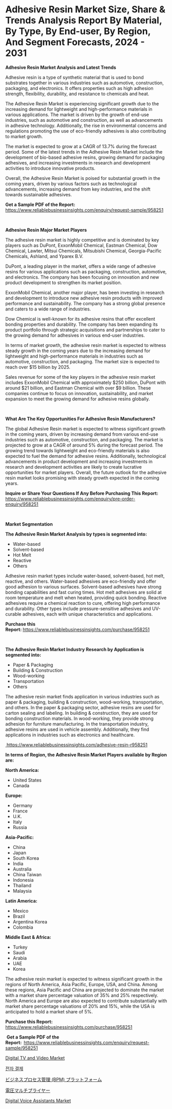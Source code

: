 <p><h1>Adhesive Resin Market Size, Share & Trends Analysis Report By Material, By Type, By End-user, By Region, And Segment Forecasts, 2024 - 2031</h1></p><p><strong>Adhesive Resin Market Analysis and Latest Trends</strong></p>
<p><p>Adhesive resin is a type of synthetic material that is used to bond substrates together in various industries such as automotive, construction, packaging, and electronics. It offers properties such as high adhesion strength, flexibility, durability, and resistance to chemicals and heat.</p><p>The Adhesive Resin Market is experiencing significant growth due to the increasing demand for lightweight and high-performance materials in various applications. The market is driven by the growth of end-use industries, such as automotive and construction, as well as advancements in adhesive technology. Additionally, the rise in environmental concerns and regulations promoting the use of eco-friendly adhesives is also contributing to market growth.</p><p>The market is expected to grow at a CAGR of 13.7% during the forecast period. Some of the latest trends in the Adhesive Resin Market include the development of bio-based adhesive resins, growing demand for packaging adhesives, and increasing investments in research and development activities to introduce innovative products.</p><p>Overall, the Adhesive Resin Market is poised for substantial growth in the coming years, driven by various factors such as technological advancements, increasing demand from key industries, and the shift towards sustainable adhesives.</p></p>
<p><strong>Get a Sample PDF of the Report:&nbsp;</strong> <a href="https://www.reliablebusinessinsights.com/enquiry/request-sample/958251">https://www.reliablebusinessinsights.com/enquiry/request-sample/958251</a></p>
<p>&nbsp;</p>
<p><strong>Adhesive Resin Major Market Players</strong></p>
<p><p>The adhesive resin market is highly competitive and is dominated by key players such as DuPont, ExxonMobil Chemical, Eastman Chemical, Dow Chemical, Lawter, Mitsui Chemicals, Mitsubishi Chemical, Georgia-Pacific Chemicals, Ashland, and Yparex B.V.</p><p>DuPont, a leading player in the market, offers a wide range of adhesive resins for various applications such as packaging, construction, automotive, and electronics. The company has been focusing on innovation and new product development to strengthen its market position.</p><p>ExxonMobil Chemical, another major player, has been investing in research and development to introduce new adhesive resin products with improved performance and sustainability. The company has a strong global presence and caters to a wide range of industries.</p><p>Dow Chemical is well-known for its adhesive resins that offer excellent bonding properties and durability. The company has been expanding its product portfolio through strategic acquisitions and partnerships to cater to the growing demand for adhesives in various end-user industries.</p><p>In terms of market growth, the adhesive resin market is expected to witness steady growth in the coming years due to the increasing demand for lightweight and high-performance materials in industries such as automotive, construction, and packaging. The market size is expected to reach over $15 billion by 2025.</p><p>Sales revenue for some of the key players in the adhesive resin market includes ExxonMobil Chemical with approximately $250 billion, DuPont with around $21 billion, and Eastman Chemical with over $9 billion. These companies continue to focus on innovation, sustainability, and market expansion to meet the growing demand for adhesive resins globally.</p></p>
<p>&nbsp;</p>
<p><strong>What Are The Key Opportunities For Adhesive Resin Manufacturers?</strong></p>
<p><p>The global Adhesive Resin market is expected to witness significant growth in the coming years, driven by increasing demand from various end-use industries such as automotive, construction, and packaging. The market is projected to grow at a CAGR of around 5% during the forecast period. The growing trend towards lightweight and eco-friendly materials is also expected to fuel the demand for adhesive resins. Additionally, technological advancements in product development and increasing investments in research and development activities are likely to create lucrative opportunities for market players. Overall, the future outlook for the adhesive resin market looks promising with steady growth expected in the coming years.</p></p>
<p><strong>Inquire or Share Your Questions If Any Before Purchasing This Report:</strong> <a href="https://www.reliablebusinessinsights.com/enquiry/pre-order-enquiry/958251">https://www.reliablebusinessinsights.com/enquiry/pre-order-enquiry/958251</a></p>
<p>&nbsp;</p>
<p><strong>Market Segmentation</strong></p>
<p><strong>The Adhesive Resin Market Analysis by types is segmented into:</strong></p>
<p><ul><li>Water-based</li><li>Solvent-based</li><li>Hot Melt</li><li>Reactive</li><li>Others</li></ul></p>
<p><p>Adhesive resin market types include water-based, solvent-based, hot melt, reactive, and others. Water-based adhesives are eco-friendly and offer good adhesion to various surfaces. Solvent-based adhesives have strong bonding capabilities and fast curing times. Hot melt adhesives are solid at room temperature and melt when heated, providing quick bonding. Reactive adhesives require a chemical reaction to cure, offering high performance and durability. Other types include pressure-sensitive adhesives and UV-curable adhesives, each with unique characteristics and applications.</p></p>
<p><strong>Purchase this Report:&nbsp;</strong><a href="https://www.reliablebusinessinsights.com/purchase/958251">https://www.reliablebusinessinsights.com/purchase/958251</a></p>
<p>&nbsp;</p>
<p><strong>The Adhesive Resin Market Industry Research by Application is segmented into:</strong></p>
<p><ul><li>Paper & Packaging</li><li>Building & Construction</li><li>Wood-working</li><li>Transportation</li><li>Others</li></ul></p>
<p><p>The adhesive resin market finds application in various industries such as paper & packaging, building & construction, wood-working, transportation, and others. In the paper & packaging sector, adhesive resins are used for carton sealing and labeling. In building & construction, they are used for bonding construction materials. In wood-working, they provide strong adhesion for furniture manufacturing. In the transportation industry, adhesive resins are used in vehicle assembly. Additionally, they find applications in industries such as electronics and healthcare.</p></p>
<p><a href="https://www.reliablebusinessinsights.com/adhesive-resin-r958251">&nbsp;https://www.reliablebusinessinsights.com/adhesive-resin-r958251</a></p>
<p><strong>In terms of Region, the Adhesive Resin Market Players available by Region are:</strong></p>
<p>
    <p> <strong> North America: </strong>
        <ul>
            <li>United States</li>
            <li>Canada</li>
        </ul>
        </p> 
    <p> <strong> Europe: </strong>
        <ul>
            <li>Germany</li>
            <li>France</li>
            <li>U.K.</li>
            <li>Italy</li>
            <li>Russia</li>
        </ul>
        </p> 
    <p> <strong> Asia-Pacific: </strong>
        <ul>
            <li>China</li>
            <li>Japan</li>
            <li>South Korea</li>
            <li>India</li>
            <li>Australia</li>
            <li>China Taiwan</li>
            <li>Indonesia</li>
            <li>Thailand</li>
            <li>Malaysia</li>
        </ul>
        </p> 
    <p> <strong> Latin America: </strong>
        <ul>
            <li>Mexico</li>
            <li>Brazil</li>
            <li>Argentina Korea</li>
            <li>Colombia</li>
        </ul>
        </p> 
    <p> <strong> Middle East & Africa: </strong>
        <ul>
            <li>Turkey</li>
            <li>Saudi</li>
            <li>Arabia</li>
            <li>UAE</li>
            <li>Korea</li>
        </ul>
    </p>
    </p>
<p><p>The adhesive resin market is expected to witness significant growth in the regions of North America, Asia Pacific, Europe, USA, and China. Among these regions, Asia Pacific and China are projected to dominate the market with a market share percentage valuation of 35% and 25% respectively. North America and Europe are also expected to contribute substantially with market share percentage valuations of 20% and 15%, while the USA is anticipated to hold a market share of 5%.</p></p>
<p><strong>Purchase this Report: </strong><a href="https://www.reliablebusinessinsights.com/purchase/958251">https://www.reliablebusinessinsights.com/purchase/958251</a></p>
<p>&nbsp;<strong>Get a Sample PDF of the Report:&nbsp;&nbsp;</strong><a href="https://www.reliablebusinessinsights.com/enquiry/request-sample/958251">https://www.reliablebusinessinsights.com/enquiry/request-sample/958251</a></p>
<p><strong></strong></p>
<p><p><a href="https://github.com/kimjmgeh81/Market-Research-Report-List-1/blob/main/digital-tv-and-video-market.md">Digital TV and Video Market</a></p><p><a href="https://medium.com/@alaminn729_37362/%EC%A0%84%EC%9E%90-%EC%A7%80%EB%B6%88-%EC%8B%9C%EC%9E%A5-%EB%B6%84%EC%84%9D-%EA%B8%80%EB%A1%9C%EB%B2%8C-%EC%82%B0%EC%97%85-%EC%A0%84%EB%A7%9D-%EB%B0%8F-%EC%98%88%EC%B8%A1-2024%EB%85%84%EB%B6%80%ED%84%B0-2031%EB%85%84%EA%B9%8C%EC%A7%80-c19003444b6b">전자 결제</a></p><p><a href="https://github.com/RodHoppe07/Market-Research-Report-List-2/blob/main/403539890125.md">ビジネスプロセス管理 (BPM) プラットフォーム</a></p><p><a href="https://medium.com/@neilmartin36/%E9%9B%BB%E5%9C%A7%E4%B9%97%E7%AE%97%E5%99%A8%E3%81%AE%E5%B8%82%E5%A0%B4%E3%82%B7%E3%82%A7%E3%82%A2%E3%81%AE%E9%80%B2%E5%8C%96%E3%81%A8%E5%B8%82%E5%A0%B4%E6%88%90%E9%95%B7%E3%83%88%E3%83%AC%E3%83%B3%E3%83%89-2024%E5%B9%B4-2031%E5%B9%B4-4cf2df8f326f">電圧マルチプライヤー</a></p><p><a href="https://github.com/almainyongb/Market-Research-Report-List-1/blob/main/digital-voice-assistants-market.md">Digital Voice Assistants Market</a></p></p>
